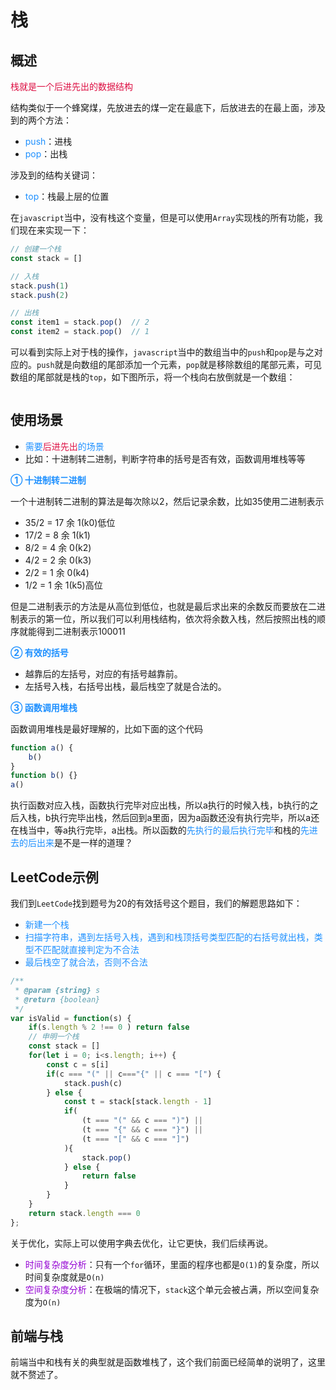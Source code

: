 # 栈

## 概述
<font color=#DD1144>栈就是一个后进先出的数据结构</font>

结构类似于一个蜂窝煤，先放进去的煤一定在最底下，后放进去的在最上面，涉及到的两个方法：
+ <font color=#1E90FF>push</font>：进栈
+ <font color=#1E90FF>pop</font>：出栈

涉及到的结构关键词：
+ <font color=#1E90FF>top</font>：栈最上层的位置

在`javascript`当中，没有栈这个变量，但是可以使用`Array`实现栈的所有功能，我们现在来实现一下：
```javascript
// 创建一个栈
const stack = []

// 入栈
stack.push(1)
stack.push(2)

// 出栈
const item1 = stack.pop()  // 2
const item2 = stack.pop()  // 1
```
可以看到实际上对于栈的操作，`javascript`当中的数组当中的`push`和`pop`是与之对应的。`push`就是向数组的尾部添加一个元素，`pop`就是移除数组的尾部元素，可见数组的尾部就是栈的`top`，如下图所示，将一个栈向右放倒就是一个数组：

<img :src="$withBase('/react_algorithm_1.png')" alt="">

## 使用场景
+ <font color=#1E90FF>需要<font color=#DD1144>后进先出</font>的场景</font>
+ 比如：十进制转二进制，判断字符串的括号是否有效，函数调用堆栈等等

<font color=#1E90FF>**① 十进制转二进制**</font>

一个十进制转二进制的算法是每次除以2，然后记录余数，比如35使用二进制表示
+ 35/2 = 17 余 1(k0)低位
+ 17/2 = 8  余 1(k1)
+ 8/2 = 4   余 0(k2)
+ 4/2 = 2   余 0(k3)
+ 2/2 = 1   余 0(k4)
+ 1/2 = 1   余 1(k5)高位

但是二进制表示的方法是从高位到低位，也就是最后求出来的余数反而要放在二进制表示的第一位，所以我们可以利用栈结构，依次将余数入栈，然后按照出栈的顺序就能得到二进制表示100011

<font color=#1E90FF>**② 有效的括号**</font>

+ 越靠后的左括号，对应的有括号越靠前。
+ 左括号入栈，右括号出栈，最后栈空了就是合法的。

<font color=#1E90FF>**③ 函数调用堆栈**</font>

函数调用堆栈是最好理解的，比如下面的这个代码
```javascript
function a() {
	b()
}
function b() {}
a()
```
执行函数对应入栈，函数执行完毕对应出栈，所以a执行的时候入栈，b执行的之后入栈，b执行完毕出栈，然后回到a里面，因为a函数还没有执行完毕，所以a还在栈当中，等a执行完毕，a出栈。所以函数的<font color=#1E90FF>先执行的最后执行完毕</font>和栈的<font color=#1E90FF>先进去的后出来</font>是不是一样的道理？

## LeetCode示例
我们到`LeetCode`找到题号为20的有效括号这个题目，我们的解题思路如下：
+ <font color=#1E90FF>新建一个栈</font>
+ <font color=#1E90FF>扫描字符串，遇到左括号入栈，遇到和栈顶括号类型匹配的右括号就出栈，类型不匹配就直接判定为不合法</font>
+ <font color=#1E90FF>最后栈空了就合法，否则不合法</font>
```javascript
/**
 * @param {string} s
 * @return {boolean}
 */
var isValid = function(s) {
    if(s.length % 2 !== 0 ) return false 
    // 申明一个栈
    const stack = []
    for(let i = 0; i<s.length; i++) {
        const c = s[i]
        if(c === "(" || c==="{" || c === "[") {
            stack.push(c)
        } else {
            const t = stack[stack.length - 1]
            if(
                (t === "(" && c === ")") ||
                (t === "{" && c === "}") ||
                (t === "[" && c === "]")
            ){
                stack.pop()
            } else {
                return false
            }
        }
    }
    return stack.length === 0
};
```
关于优化，实际上可以使用字典去优化，让它更快，我们后续再说。
+ <font color=#9400D3>时间复杂度分析</font>：只有一个`for`循环，里面的程序也都是`O(1)`的复杂度，所以时间复杂度就是`O(n)`
+ <font color=#9400D3>空间复杂度分析</font>：在极端的情况下，`stack`这个单元会被占满，所以空间复杂度为`O(n)`

## 前端与栈
前端当中和栈有关的典型就是函数堆栈了，这个我们前面已经简单的说明了，这里就不赘述了。